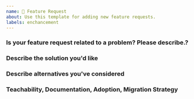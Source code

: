 ```yaml
---
name: 🚀 Feature Request
about: Use this template for adding new feature requests.
labels: enchancement
---
```


### Is your feature request related to a problem? Please describe.?
<!--- A clear and concise description of what the problem is. Ex. I have an issue when [...] --->

### Describe the solution you'd like
<!--- A clear and concise description of what you want to happen. Add any considered drawbacks. --->

### Describe alternatives you've considered
<!--- A clear and concise description of any alternative solutions or features you've considered. --->

### Teachability, Documentation, Adoption, Migration Strategy
<!--- If you can, explain how users will be able to use this and possibly write out a version the docs.
Maybe a screenshot or design? --->

